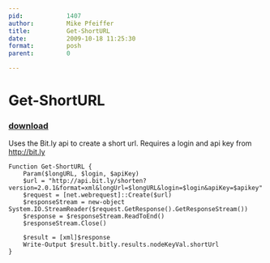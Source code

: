 ```yaml
---
pid:            1407
author:         Mike Pfeiffer
title:          Get-ShortURL
date:           2009-10-18 11:25:30
format:         posh
parent:         0

---
```


# Get-ShortURL

### [download](//scripts/1407.ps1)

Uses the Bit.ly api to create a short url. Requires a login and api key from http://bit.ly

```posh
Function Get-ShortURL {
	Param($longURL, $login, $apiKey)	
	$url = "http://api.bit.ly/shorten?version=2.0.1&format=xml&longUrl=$longURL&login=$login&apiKey=$apikey"
	$request = [net.webrequest]::Create($url)
	$responseStream = new-object System.IO.StreamReader($request.GetResponse().GetResponseStream())
	$response = $responseStream.ReadToEnd()
	$responseStream.Close()
	
	$result = [xml]$response
	Write-Output $result.bitly.results.nodeKeyVal.shortUrl
}
```
